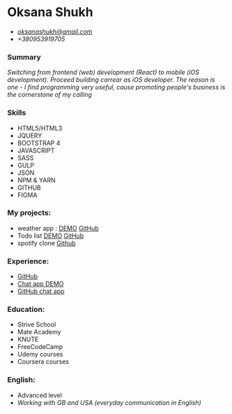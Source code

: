 # Oksana Shukh
* *oksanashukh@gmail.com*
* *+380953919705*

### Summary
*Switching from frontend (web) development (React) to mobile (iOS development). Proceed building carrear as iOS developer. The reason is one - I find programming very useful, cause promoting people's business is the cornerstone of my calling*

### Skills
* HTML5/HTML3   
* JQUERY
* BOOTSTRAP 4
* JAVASCRIPT
* SASS
* GULP
* JSON
* NPM & YARN
* GITHUB
* FIGMA


### My projects:
- weather app : 
[DEMO](https://oksanacoder.github.io/weather-react-app/) 
[GitHub](https://github.com/OksanaCoder/weather-react-app)
- Todo list
[DEMO](https://oksanacoder.github.io/todo-react-hooks/)
[GitHub](https://github.com/OksanaCoder/todo-react-hooks)
- spotify clone
[Github](https://github.com/OksanaCoder/spotify-react-redux)

### Experience:
- [GitHub](https://github.com/OksanaCoder/moohii)
- [Chat app DEMO](https://oksanacoder.github.io/linkedIn-chat-react-socket/)
- [GitHub chat app](https://github.com/OksanaCoder/linkedIn-chat-react-socket)

### Education: 
- Strive School
- Mate Academy
- KNUTE
- FreeCodeCamp
- Udemy courses 
- Coursera courses

### English:
* Advanced level 
* *Working with GB and USA (everyday communication in English)*